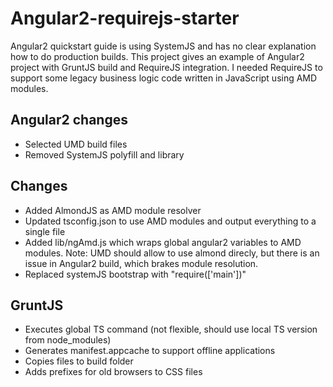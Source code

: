 # Angular2-requirejs-starter
Angular2 quickstart guide is using SystemJS and has no clear explanation how to do production builds.
This project gives an example of Angular2 project with GruntJS build and RequireJS integration. I needed RequireJS to support 
some legacy business logic code written in JavaScript using AMD modules.  

## Angular2 changes
- Selected UMD build files
- Removed SystemJS polyfill and library

## Changes
- Added AlmondJS as AMD module resolver
- Updated tsconfig.json to use AMD modules and output everything to a single file
- Added lib/ngAmd.js which wraps global angular2 variables to AMD modules. Note: UMD should allow to use almond direcly, but there is an issue in Angular2 build, which brakes module resolution.
- Replaced systemJS bootstrap with "require(['main'])"

## GruntJS
- Executes global TS command (not flexible, should use local TS version from node_modules)
- Generates manifest.appcache to support offline applications
- Copies files to build folder
- Adds prefixes for old browsers to CSS files